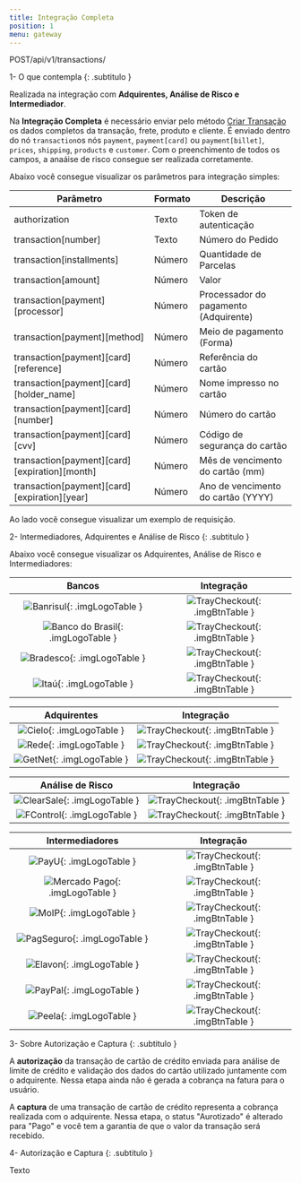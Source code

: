 ```yaml
---
title: Integração Completa
position: 1
menu: gateway
---
```


<span class="post">POST</span><span class="beforePost">/api/v1/transactions/</span>


1- O que contempla
{: .subtitulo }

Realizada na integração com **Adquirentes, Análise de Risco e Intermediador**.

Na **Integração Completa** é necessário enviar pelo método <a href="/gateway/criar-transacao/#criar-transacao" target="_blank" class="linkPadraoVerde">Criar Transação</a> os dados completos da transação, frete, produto e cliente. É enviado dentro do nó `transaction`os nós `payment`, `payment[card]` ou `payment[billet]`, `prices`, `shipping`, `products` e `customer`. Com o preenchimento de todos os campos, a anaáise de risco consegue ser realizada corretamente.




 Abaixo você consegue visualizar os parâmetros para integração simples:

| Parâmetro                                      | Formato  | Descrição                             |
|------------------------------------------------|----------|---------------------------------------|
| authorization                                  | Texto    | Token de autenticação                 |
| transaction[number]	                         | Texto    | Número do Pedido	                    |
| transaction[installments]	                     | Número   | Quantidade de Parcelas	            |
| transaction[amount]		                     | Número   | Valor                                 |
| transaction[payment][processor]	             | Número   | Processador do pagamento (Adquirente)	|
| transaction[payment][method]	                 | Número   | Meio de pagamento (Forma)	            |
| transaction[payment][card][reference]	         | Número   | Referência do cartão                  |
| transaction[payment][card][holder_name]        | Número   | Nome impresso no cartão               |
| transaction[payment][card][number]	         | Número   | Número do cartão                      |
| transaction[payment][card][cvv]	             | Número   | Código de segurança do cartão         |
| transaction[payment][card][expiration][month]	 | Número   | Mês de vencimento do cartão (mm)      |
| transaction[payment][card][expiration][year]	 | Número   | Ano de vencimento do cartão (YYYY)    |


Ao lado você consegue visualizar um exemplo de requisição.

2- Intermediadores, Adquirentes e Análise de Risco
{: .subtitulo }

Abaixo você consegue visualizar os Adquirentes, Análise de Risco e Intermediadores:

| Bancos                                                                                | Integração |
|:-------------------------------------------------------------------------------------:|:-----------------------------------------------------------:|
| ![Banrisul](/images/gateway/servicos/Banrisul.png){: .imgLogoTable }                  | ![TrayCheckout](/images/checked-verde.svg){: .imgBtnTable } |
| ![Banco do Brasil](/images/gateway/servicos/BancoDoBrasil.png){: .imgLogoTable }      | ![TrayCheckout](/images/checked-verde.svg){: .imgBtnTable } |
| ![Bradesco](/images/gateway/servicos/Bradesco.png){: .imgLogoTable }                  | ![TrayCheckout](/images/checked-verde.svg){: .imgBtnTable } |
| ![Itaú](/images/gateway/servicos/Itau.png){: .imgLogoTable }                          | ![TrayCheckout](/images/checked-verde.svg){: .imgBtnTable } |


| Adquirentes                                                                           | Integração |
|:-------------------------------------------------------------------------------------:|:-----------------------------------------------------------:|
| ![Cielo](/images/gateway/servicos/Cielo.png){: .imgLogoTable }                        | ![TrayCheckout](/images/checked-verde.svg){: .imgBtnTable } |
| ![Rede](/images/gateway/servicos/Rede.png){: .imgLogoTable }                          | ![TrayCheckout](/images/checked-verde.svg){: .imgBtnTable } |
| ![GetNet](/images/gateway/servicos/GetNet.jpg){: .imgLogoTable }                      | ![TrayCheckout](/images/checked-verde.svg){: .imgBtnTable } |



| Análise de Risco                                                                      | Integração |
|:-------------------------------------------------------------------------------------:|:-----------------------------------------------------------:|
| ![ClearSale](/images/gateway/servicos/ClearSale.png){: .imgLogoTable }                | ![TrayCheckout](/images/checked-verde.svg){: .imgBtnTable } |
| ![FControl](/images/gateway/servicos/FControl.png){: .imgLogoTable }                  | ![TrayCheckout](/images/checked-verde.svg){: .imgBtnTable } |


| Intermediadores                                                                      | Integração |
|:-------------------------------------------------------------------------------------:|:----------------------------------------------------------:|
| ![PayU](/images/gateway/servicos/PayU.png){: .imgLogoTable }                         | ![TrayCheckout](/images/checked-verde.svg){: .imgBtnTable } |
| ![Mercado Pago](/images/gateway/servicos/MercadoPago.png){: .imgLogoTable }          | ![TrayCheckout](/images/checked-verde.svg){: .imgBtnTable } |
| ![MoIP](/images/gateway/servicos/MoIP.png){: .imgLogoTable }                         | ![TrayCheckout](/images/checked-verde.svg){: .imgBtnTable } |
| ![PagSeguro](/images/gateway/servicos/PagSeguro.png){: .imgLogoTable }               | ![TrayCheckout](/images/checked-verde.svg){: .imgBtnTable } |
| ![Elavon](/images/gateway/servicos/Elavon.jpg){: .imgLogoTable }                     | ![TrayCheckout](/images/checked-verde.svg){: .imgBtnTable } |
| ![PayPal](/images/gateway/servicos/PayPal.png){: .imgLogoTable }                     | ![TrayCheckout](/images/checked-verde.svg){: .imgBtnTable } |
| ![Peela](/images/gateway/servicos/Peela.jpg){: .imgLogoTable }                       | ![TrayCheckout](/images/checked-verde.svg){: .imgBtnTable } |


3- Sobre Autorização e Captura
{: .subtitulo }

A **autorização** da transação de cartão de crédito enviada para análise de limite de crédito e validação dos dados do cartão utilizado juntamente com o adquirente. Nessa etapa ainda não é gerada a cobrança na fatura para o usuário.

A **captura** de uma transação de cartão de crédito representa a cobrança realizada com o adquirente. Nessa etapa, o status "Aurotizado" é alterado para "Pago" e você tem a garantia de que o valor da transação será recebido.

4- Autorização e Captura
{: .subtitulo }

Texto


